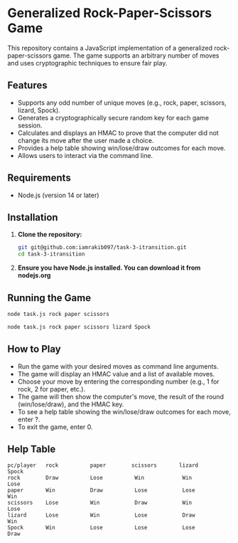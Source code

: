 # Generalized Rock-Paper-Scissors Game

This repository contains a JavaScript implementation of a generalized rock-paper-scissors game. The game supports an arbitrary number of moves and uses cryptographic techniques to ensure fair play.

## Features

- Supports any odd number of unique moves (e.g., rock, paper, scissors, lizard, Spock).
- Generates a cryptographically secure random key for each game session.
- Calculates and displays an HMAC to prove that the computer did not change its move after the user made a choice.
- Provides a help table showing win/lose/draw outcomes for each move.
- Allows users to interact via the command line.

## Requirements

- Node.js (version 14 or later)

## Installation

1. **Clone the repository:**

   ```bash
   git git@github.com:iamrakib097/task-3-itransition.git
   cd task-3-itransition


2. **Ensure you have Node.js installed. You can download it from nodejs.org**

## Running the Game
```bash
node task.js rock paper scissors
```

```bash
node task.js rock paper scissors lizard Spock

```

## How to Play
- Run the game with your desired moves as command line arguments.
- The game will display an HMAC value and a list of available moves.
- Choose your move by entering the corresponding number (e.g., 1 for rock, 2 for paper, etc.).
- The game will then show the computer's move, the result of the round (win/lose/draw), and the HMAC key.
- To see a help table showing the win/lose/draw outcomes for each move, enter ?.
- To exit the game, enter 0.

## Help Table
```
pc/player   rock          paper        scissors       lizard           Spock
rock        Draw          Lose          Win            Win             Lose
paper       Win           Draw          Lose           Lose            Win
scissors    Lose          Win           Draw           Win             Lose
lizard      Lose          Win           Lose           Draw            Win
Spock       Win           Lose          Lose           Lose            Draw
```
